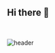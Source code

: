 ## Hi there 👋
<br>

![header](https://capsule-render.vercel.app/api?type=waving&color=gradient&height=160&section=header&text=Yeolwoo's%20Github&fontAlign=50&fontAlignY=50&fontSize=50&fontColor=000000)

<br>

<!--
**yeolwoo0803/yeolwoo0803** is a ✨ _special_ ✨ repository because its `README.md` (this file) appears on your GitHub profile.

Here are some ideas to get you started:

- 🔭 I’m currently working on ...
- 🌱 I’m currently learning ...
- 👯 I’m looking to collaborate on ...
- 🤔 I’m looking for help with ...
- 💬 Ask me about ...
- 📫 How to reach me: ...
- 😄 Pronouns: ...
- ⚡ Fun fact: ...
-->
